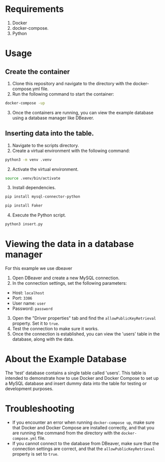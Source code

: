 # Requirements

1. Docker
2. docker-compose.
3. Python

# Usage

## Create the container
1. Clone this repository and navigate to the directory with the docker-compose.yml file.
2. Run the following command to start the container:

 ```bash
 docker-compose -up
```
3. Once the containers are running, you can view the example database using a database manager like DBeaver.


## Inserting data into the table.

1. Navigate to the scripts directory.
1. Create a virtual environment with the following command:
 ```bash
python3 -m venv .venv
```
2. Activate the virtual environment.
 ```bash
source .venv/bin/activate
```
3. Install dependencies.
 ```bash
pip install mysql-connector-python

pip install Faker
```
4. Execute the Python script.
 ```bash
python3 insert.py 
```
# Viewing the data in a database manager
For this example we use dbeaver

1. Open DBeaver and create a new MySQL connection.
2. In the connection settings, set the following parameters:

- Host: `localhost`
- Port: `3306`
- User name: `user`
- Password: `password`

3. Open the "Driver properties" tab and find the `allowPublicKeyRetrieval` property. Set it to `true`.
4. Test the connection to make sure it works.
5. Once the connection is established, you can view the 'users' table in the database, along with the data.

# About the Example Database

The 'test' database contains a single table called 'users'. This table is intended to demonstrate how to use Docker and Docker Compose to set up a MySQL database and insert dummy data into the table for testing or development purposes.

# Troubleshooting

- If you encounter an error when running `docker-compose up`, make sure that Docker and Docker Compose are installed correctly, and that you are running the command from the directory with the `docker-compose.yml` file.
- If you cannot connect to the database from DBeaver, make sure that the connection settings are correct, and that the `allowPublicKeyRetrieval` property is set to `true`.

